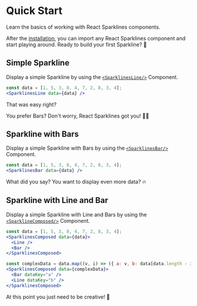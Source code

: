 <script setup>
import {SparklinesLineExample, SparklinesComposedExample, SparklinesBarExample} from "../examples/quick-start.js";
</script>

# Quick Start

Learn the basics of working with React Sparklines components.

After the [installation](./installation), you can import any React Sparklines component and start playing around. Ready
to build your first Sparkline? :rocket:

## Simple Sparkline

Display a simple Sparkline by using the [`<SparklinesLine/>`](/sparklines/sparklines-line/) Component.

<SparklinesLineExample/>

```jsx
const data = [1, 5, 3, 8, 4, 7, 2, 8, 3, 4];
<SparklinesLine data={data} />
```

That was easy right?

You prefer Bars? Don't worry, React Sparklines got you! :fist_right::fist_left:

## Sparkline with Bars

Display a simple Sparkline with Bars by using the [`<SparklinesBar/>`](/sparklines/sparklines-bar/) Component.

<SparklinesBarExample/>

```jsx
const data = [1, 5, 3, 8, 4, 7, 2, 8, 3, 4];
<SparklinesBar data={data} />
```

What did you say? You want to display even more data? :fire:

## Sparkline with Line and Bar

Display a simple Sparkline with Line and Bars by using the [`<SparklineComposed/>`](/sparklines/sparklines-composed/)
Component.

<SparklinesComposedExample />

```jsx
const data = [1, 5, 3, 8, 4, 7, 2, 8, 3, 4];
<SparklinesComposed data={data}>
  <Line />
  <Bar />
</SparklinesComposed>

const complexData = data.map((v, i) => ({ a: v, b: data[data.length - i - 1] }));
<SparklinesComposed data={complexData}>
  <Bar dataKey="a" />
  <Line dataKey="b" />
</SparklinesComposed>
```

At this point you just need to be creative! :rainbow:
